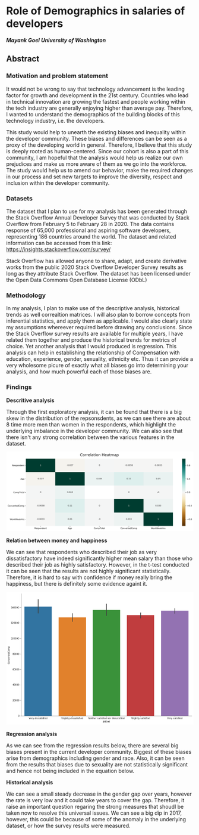 # Role of Demographics in salaries of developers

***Mayank Goel***
***University of Washington***

## Abstract

### Motivation and problem statement
It would not be wrong to say that technology advancement is the leading factor for growth and development in the 21st century. Countries who lead in technical innovation are growing the fastest and people working within the tech industry are generally enjoying higher than average pay. Therefore, I wanted to understand the demographics of the building blocks of this technology industry, i.e. the developers. 

This study would help to unearth the existing biases and inequality within the developer community. These biases and differences can be seen as a proxy of the developing world in general. Therefore, I believe that this study is deeply rooted as human-centered. Since our cohort is also a part of this community, I am hopeful that the analysis would help us realize our own prejudices and make us more aware of them as we go into the workforce. The study would help us to amend our behavior, make the required changes in our process and set new targets to improve the diversity, respect and inclusion within the developer community.

### Datasets
The dataset that I plan to use for my analysis has been generated through the Stack Overflow Annual Developer Survey that was conducted by Stack Overflow from February 5 to February 28 in 2020. The data contains response of 65,000 professional and aspiring software developers, representing 186 countries around the world. The dataset and related information can be accessed from this link: https://insights.stackoverflow.com/survey/

Stack Overflow has allowed anyone to share, adapt, and create derivative works from the public 2020 Stack Overflow Developer Survey results as long as they attribute Stack Overflow. The dataset has been licensed under the Open Data Commons Open Database License (ODbL)

### Methodology
In my analysis, I plan to make use of the descriptive analysis, historical trends as well correaltion matrices. I will also plan to borrow concepts from inferential statistics, and apply them as applicable. I would also clearly state my assumptions whereever required before drawing any conclusions. Since the Stack Overflow survey results are available for multiple years, I have related them together and produce the historical trends for metrics of choice. Yet another  analysis that I would produced is regression. This analysis can help in establishing the relationship of  Compensation with education, experience, gender, sexuality, ethnicity etc. Thus it can provide a very wholesome picure of exactly what all biases go into determining your analysis, and how much powerful each of those biases are.

### Findings

**Descritive analysis** 

Through the first exploratory analysis, it can be found that there is a big skew in the distribution of the repsonsdents, as we can see there are about 8 time more men than women in the respondents, which highlight the underlying imbalance in the developer community. We can also see that there isn't any strong correlation between the various features in the dataset.

![alt text](https://github.com/mickkygoel/data-512-final/blob/main/Output/heatmap.png)

**Relation between money and happiness**

We can see that respondents who described their job as very dissatisfactory have indeed significantly higher mean salary than those who described their job as highly satisfactory. However, in the t-test conducted it can be seen that the results are not highly significant statistically. Therefore, it is hard to say with confidence if money really bring the happiness, but there is definitely some evidence againt it.

![alt text](https://github.com/mickkygoel/data-512-final/blob/main/Output/Salary%20vs%20satisfaction.png)

**Regression analysis** 

As we can see from the regression results below, there are several big biases present in the current developer community. Biggest of these biases arise from demographics including gender and race. Also, it can be seen from the results that biases due to sexuality are not statistically significant and hence not being included in the equation below.

**Historical analysis** 

We can see a small steady decrease in the gender gap over years,  however the rate is very low and it could take years to cover the gap. Therefore, it raise an important question regaring the strong measures that shoudl be taken now to resolve this universal issues.  We can see a big dip in 2017, however, this could be because of some of the anomaly in the underlying dataset, or how the survey results were measured.
